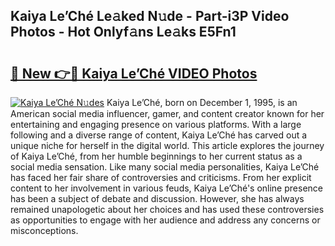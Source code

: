 ## Kaiya Le’Ché Le𝚊ked N𝚞de - Part-i3P Video Photos - Hot Onlyf𝚊ns Le𝚊ks E5Fn1

# <h2><a href="http://ac25348.deff.icu/?id=Kaiya+Le%e2%80%99Ch%c3%a9">🔗 New 👉🔴 Kaiya Le’Ché VIDEO Photos</a></h2>

[![Kaiya Le’Ché N𝚞des](https://i.imgur.com/rIISA9y.gif)](http://ac25348.deff.icu/?id=Kaiya+Le%e2%80%99Ch%c3%a9)
Kaiya Le’Ché, born on December 1, 1995, is an American social media influencer, gamer, and content creator known for her entertaining and engaging presence on various platforms. With a large following and a diverse range of content, Kaiya Le’Ché has carved out a unique niche for herself in the digital world. This article explores the journey of Kaiya Le’Ché, from her humble beginnings to her current status as a social media sensation. Like many social media personalities, Kaiya Le’Ché has faced her fair share of controversies and criticisms. From her explicit content to her involvement in various feuds, Kaiya Le’Ché's online presence has been a subject of debate and discussion. However, she has always remained unapologetic about her choices and has used these controversies as opportunities to engage with her audience and address any concerns or misconceptions.
